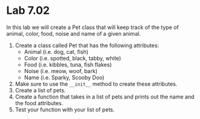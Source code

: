 # Lab 7.02

In this lab we will create a Pet class that will keep track of the type of animal, color, food, noise and name of a given animal.

1. Create a class called Pet that has the following attributes: 
   * Animal \(i.e. dog, cat, fish\)
   * Color \(i.e. spotted, black, tabby, white\)
   * Food \(i.e. kibbles, tuna, fish flakes\)
   * Noise \(i.e. meow, woof, bark\)
   * Name \(i.e. Sparky, Scooby Doo\)
2. Make sure to use the `__init__` method to create these attributes.
3. Create a list of pets.
4. Create a function that takes in a list of pets and prints out the name and the food attributes.
5. Test your function with your list of pets.


